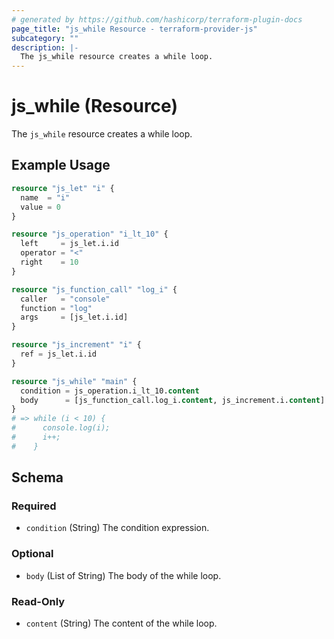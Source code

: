 ```yaml
---
# generated by https://github.com/hashicorp/terraform-plugin-docs
page_title: "js_while Resource - terraform-provider-js"
subcategory: ""
description: |-
  The js_while resource creates a while loop.
---
```


# js_while (Resource)

The `js_while` resource creates a while loop.

## Example Usage

```terraform
resource "js_let" "i" {
  name  = "i"
  value = 0
}

resource "js_operation" "i_lt_10" {
  left     = js_let.i.id
  operator = "<"
  right    = 10
}

resource "js_function_call" "log_i" {
  caller   = "console"
  function = "log"
  args     = [js_let.i.id]
}

resource "js_increment" "i" {
  ref = js_let.i.id
}

resource "js_while" "main" {
  condition = js_operation.i_lt_10.content
  body      = [js_function_call.log_i.content, js_increment.i.content]
}
# => while (i < 10) {
#      console.log(i);
#      i++;
#    }
```

<!-- schema generated by tfplugindocs -->
## Schema

### Required

- `condition` (String) The condition expression.

### Optional

- `body` (List of String) The body of the while loop.

### Read-Only

- `content` (String) The content of the while loop.
